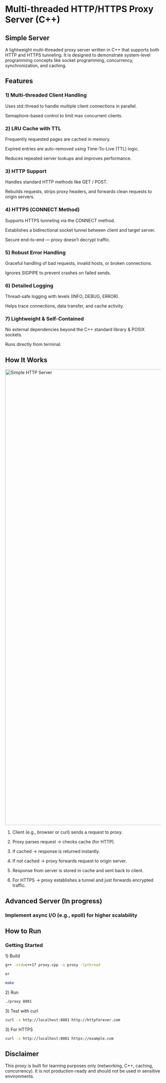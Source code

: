 # Multi-threaded HTTP/HTTPS Proxy Server (C++)

## Simple Server 

A lightweight multi-threaded proxy server written in C++ that supports both HTTP and HTTPS tunneling.
It is designed to demonstrate system-level programming concepts like socket programming, concurrency, synchronization, and caching.

## Features

### 1) Multi-threaded Client Handling

Uses std::thread to handle multiple client connections in parallel.

Semaphore-based control to limit max concurrent clients.

### 2) LRU Cache with TTL

Frequently requested pages are cached in memory.

Expired entries are auto-removed using Time-To-Live (TTL) logic.

Reduces repeated server lookups and improves performance.

### 3) HTTP Support

Handles standard HTTP methods like GET / POST.

Rebuilds requests, strips proxy headers, and forwards clean requests to origin servers.

### 4) HTTPS (CONNECT Method)

Supports HTTPS tunneling via the CONNECT method.

Establishes a bidirectional socket tunnel between client and target server.

Secure end-to-end — proxy doesn’t decrypt traffic.

### 5) Robust Error Handling

Graceful handling of bad requests, invalid hosts, or broken connections.

Ignores SIGPIPE to prevent crashes on failed sends.

### 6) Detailed Logging

Thread-safe logging with levels (INFO, DEBUG, ERROR).

Helps trace connections, data transfer, and cache activity.

### 7) Lightweight & Self-Contained

No external dependencies beyond the C++ standard library & POSIX sockets.

Runs directly from terminal.

## How It Works

<img width="1203" height="1474" alt="Simple HTTP Server" src="https://github.com/user-attachments/assets/d56ce417-63d0-43f5-97a4-d230f7358c17" />

1) Client (e.g., browser or curl) sends a request to proxy.

2) Proxy parses request → checks cache (for HTTP).

3) If cached → response is returned instantly.

4) If not cached → proxy forwards request to origin server.

5) Response from server is stored in cache and sent back to client.

6) For HTTPS → proxy establishes a tunnel and just forwards encrypted traffic.

## Advanced Server (In progress)

### Implement async I/O (e.g., epoll) for higher scalability

## How to Run

### Getting Started
 1️) Build
``` bash
g++ -std=c++17 proxy.cpp -o proxy -lpthread 

or

make
```
2️) Run
``` bash
./proxy 8081
```

3️) Test with curl
```bash
curl -x http://localhost:8081 http://httpforever.com
```

3️) For HTTPS

``` bash
curl -x http://localhost:8081 https://example.com
```

## Disclaimer

This proxy is built for learning purposes only (networking, C++, caching, concurrency).
It is not production-ready and should not be used in sensitive environments.
